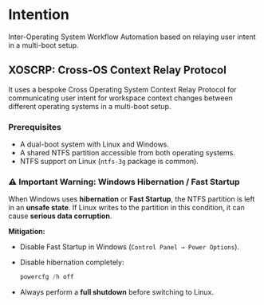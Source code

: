 # Intention

Inter-Operating System Workflow Automation based on relaying user intent in a multi-boot setup.

## XOSCRP: Cross-OS Context Relay Protocol

It uses a bespoke Cross Operating System Context Relay Protocol for communicating user intent for workspace context changes between different operating systems in a multi-boot setup.

### Prerequisites

- A dual-boot system with Linux and Windows.
- A shared NTFS partition accessible from both operating systems.
- NTFS support on Linux (`ntfs-3g` package is common).

### ⚠️ Important Warning: Windows Hibernation / Fast Startup

When Windows uses **hibernation** or **Fast Startup**, the NTFS partition is left in an **unsafe state**.
If Linux writes to the partition in this condition, it can cause **serious data corruption**.

**Mitigation:**

- Disable Fast Startup in Windows (`Control Panel → Power Options`).
- Disable hibernation completely:

  ```powershell
  powercfg /h off
  ```

- Always perform a **full shutdown** before switching to Linux.
